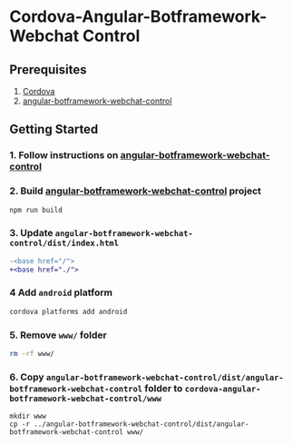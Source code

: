 # Cordova-Angular-Botframework-Webchat Control

## Prerequisites

1. [Cordova](https://cordova.apache.org/#getstarted)
1. [angular-botframework-webchat-control](../angular-botframework-webchat-control/)

## Getting Started

### 1. Follow instructions on [angular-botframework-webchat-control](../angular-botframework-webchat-control/)

### 2. Build [angular-botframework-webchat-control](../angular-botframework-webchat-control/) project

```sh
npm run build
```

### 3. Update `angular-botframework-webchat-control/dist/index.html`

```diff
-<base href="/">
+<base href="./">
```

### 4 Add `android` platform

```sh
cordova platforms add android
```

### 5. Remove `www/` folder

```sh
rm -rf www/
```

### 6. Copy  `angular-botframework-webchat-control/dist/angular-botframework-webchat-control` folder to `cordova-angular-botframework-webchat-control/www`

```
mkdir www
cp -r ../angular-botframework-webchat-control/dist/angular-botframework-webchat-control www/
```